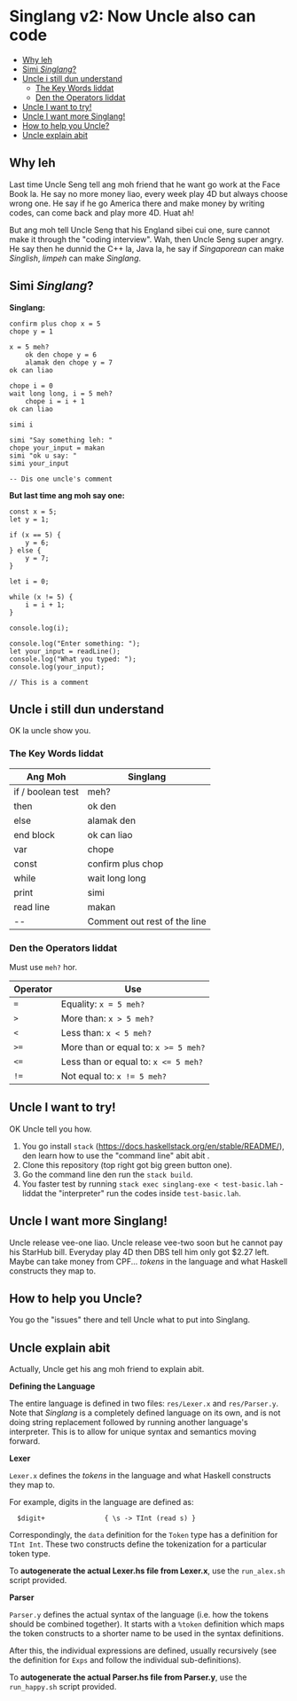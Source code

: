 # Singlang v2: Now Uncle also can code

<!-- TOC depthFrom:2 depthTo:4 -->

- [Why leh](#why-leh)
- [Simi *Singlang*?](#simi-singlang)
- [Uncle i still dun understand](#uncle-i-still-dun-understand)
    - [The Key Words liddat](#the-key-words-liddat)
    - [Den the Operators liddat](#den-the-operators-liddat)
- [Uncle I want to try!](#uncle-i-want-to-try)
- [Uncle I want more Singlang!](#uncle-i-want-more-singlang)
- [How to help you Uncle?](#how-to-help-you-uncle)
- [Uncle explain abit](#uncle-explain-abit)

<!-- /TOC -->

## Why leh
Last time Uncle Seng tell ang moh friend that he want go work at the Face Book la. He say no more money liao, every week play 4D but always choose wrong one. He say if he go America there and make money by writing codes, can come back and play more 4D. Huat ah!

But ang moh tell Uncle Seng that his England sibei cui one, sure cannot make it through the "coding interview". Wah, then Uncle Seng super angry. He say then he dunnid the C++ la, Java la, he say if *Singaporean* can make *Singlish*, *limpeh* can make *Singlang*.  

## Simi *Singlang*?

**Singlang:**

```
confirm plus chop x = 5
chope y = 1

x = 5 meh?
    ok den chope y = 6
    alamak den chope y = 7
ok can liao

chope i = 0
wait long long, i = 5 meh?
    chope i = i + 1
ok can liao

simi i

simi "Say something leh: "
chope your_input = makan
simi "ok u say: "
simi your_input

-- Dis one uncle's comment
```

**But last time ang moh say one:**

```
const x = 5;
let y = 1;

if (x == 5) {
    y = 6;
} else {
    y = 7;
}

let i = 0;

while (x != 5) {
    i = i + 1;
}

console.log(i);

console.log("Enter something: ");
let your_input = readLine();
console.log("What you typed: ");
console.log(your_input);

// This is a comment
```

## Uncle i still dun understand

OK la uncle show you.

### The Key Words liddat

| Ang Moh | Singlang |
| ------- | -------- |
| if / boolean test | meh?     |
| then    | ok den   |
| else    | alamak den |
| end block | ok can liao | 
| var     | chope    |
| const   | confirm plus chop |
| while | wait long long |
| print | simi |
| read line | makan |
| -- | Comment out rest of the line |

### Den the Operators liddat

Must use `meh?` hor.

| Operator | Use |
| ------- | -------- |
| `=` | Equality: `x = 5 meh?` |
| `>` | More than: `x > 5 meh?` |
| `<` | Less than: `x < 5 meh?` |
| `>=` | More than or equal to: `x >= 5 meh?` |
| `<=` | Less than or equal to: `x <= 5 meh?` |
| `!=` | Not equal to: `x != 5 meh?` |


## Uncle I want to try!
OK Uncle tell you how.

1. You go install `stack` (https://docs.haskellstack.org/en/stable/README/), den learn how to use the "command line" abit abit .
2. Clone this repository (top right got big green button one).
2. Go the command line den run the `stack build`.
4. You faster test by running `stack exec singlang-exe < test-basic.lah` - liddat the "interpreter" run the codes inside `test-basic.lah`.

## Uncle I want more Singlang!
Uncle release vee-one liao. Uncle release vee-two soon but he cannot pay his StarHub bill. Everyday play 4D then DBS tell him only got $2.27 left. Maybe can take money from CPF...
 *tokens* in the language and what Haskell constructs they map to. 
## How to help you Uncle?
You go the "issues" there and tell Uncle what to put into Singlang. 

## Uncle explain abit
<!--
<details><summary>Click to expand</summary>
<p>
-->
Actually, Uncle get his ang moh friend to explain abit.


**Defining the Language**

The entire language is defined in two files: `res/Lexer.x` and `res/Parser.y`. Note that *Singlang* is a completely defined language on its own, and is not doing string replacement followed by running another language's interpreter. This is to allow for unique syntax and semantics moving forward. 

**Lexer**

`Lexer.x` defines the *tokens* in the language and what Haskell constructs they map to. 

For example, digits in the language are defined as:
```
  $digit+				{ \s -> TInt (read s) }
```

Correspondingly, the `data` definition for the `Token` type has a definition for `TInt Int`. These two constructs define the tokenization for a particular token type.

To **autogenerate the actual Lexer.hs file from Lexer.x**, use the `run_alex.sh` script provided.

**Parser**

`Parser.y` defines the actual syntax of the language (i.e. how the tokens should be combined together). It starts with a `%token` definition which maps the token constructs to a shorter name to be used in the syntax definitions. 

After this, the individual expressions are defined, usually recursively (see the definition for `Exps` and follow the individual sub-definitions). 

To **autogenerate the actual Parser.hs file from Parser.y**, use the `run_happy.sh` script provided.

<!--
</details>
-->